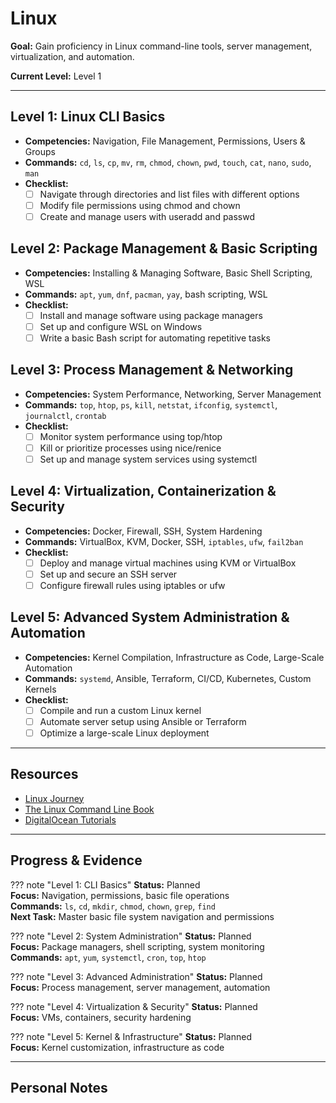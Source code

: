# Linux

**Goal:** Gain proficiency in Linux command-line tools, server management, virtualization, and automation.

**Current Level:** Level 1

---

## Level 1: Linux CLI Basics
- **Competencies:** Navigation, File Management, Permissions, Users & Groups
- **Commands:** `cd`, `ls`, `cp`, `mv`, `rm`, `chmod`, `chown`, `pwd`, `touch`, `cat`, `nano`, `sudo`, `man`
- **Checklist:**
  - [ ] Navigate through directories and list files with different options
  - [ ] Modify file permissions using chmod and chown
  - [ ] Create and manage users with useradd and passwd

## Level 2: Package Management & Basic Scripting
- **Competencies:** Installing & Managing Software, Basic Shell Scripting, WSL
- **Commands:** `apt`, `yum`, `dnf`, `pacman`, `yay`, bash scripting, WSL
- **Checklist:**
  - [ ] Install and manage software using package managers
  - [ ] Set up and configure WSL on Windows
  - [ ] Write a basic Bash script for automating repetitive tasks

## Level 3: Process Management & Networking
- **Competencies:** System Performance, Networking, Server Management
- **Commands:** `top`, `htop`, `ps`, `kill`, `netstat`, `ifconfig`, `systemctl`, `journalctl`, `crontab`
- **Checklist:**
  - [ ] Monitor system performance using top/htop
  - [ ] Kill or prioritize processes using nice/renice
  - [ ] Set up and manage system services using systemctl

## Level 4: Virtualization, Containerization & Security
- **Competencies:** Docker, Firewall, SSH, System Hardening
- **Commands:** VirtualBox, KVM, Docker, SSH, `iptables`, `ufw`, `fail2ban`
- **Checklist:**
  - [ ] Deploy and manage virtual machines using KVM or VirtualBox
  - [ ] Set up and secure an SSH server
  - [ ] Configure firewall rules using iptables or ufw

## Level 5: Advanced System Administration & Automation
- **Competencies:** Kernel Compilation, Infrastructure as Code, Large-Scale Automation
- **Commands:** `systemd`, Ansible, Terraform, CI/CD, Kubernetes, Custom Kernels
- **Checklist:**
  - [ ] Compile and run a custom Linux kernel
  - [ ] Automate server setup using Ansible or Terraform
  - [ ] Optimize a large-scale Linux deployment

---

## Resources
- [Linux Journey](https://linuxjourney.com/)
- [The Linux Command Line Book](https://linuxcommand.org/)
- [DigitalOcean Tutorials](https://www.digitalocean.com/community/tutorials)

---

## Progress & Evidence

??? note "Level 1: CLI Basics"
    **Status:** Planned  
    **Focus:** Navigation, permissions, basic file operations  
    **Commands:** `ls`, `cd`, `mkdir`, `chmod`, `chown`, `grep`, `find`  
    **Next Task:** Master basic file system navigation and permissions

??? note "Level 2: System Administration"
    **Status:** Planned  
    **Focus:** Package managers, shell scripting, system monitoring  
    **Commands:** `apt`, `yum`, `systemctl`, `cron`, `top`, `htop`

??? note "Level 3: Advanced Administration"
    **Status:** Planned  
    **Focus:** Process management, server management, automation

??? note "Level 4: Virtualization & Security"
    **Status:** Planned  
    **Focus:** VMs, containers, security hardening

??? note "Level 5: Kernel & Infrastructure"
    **Status:** Planned  
    **Focus:** Kernel customization, infrastructure as code

---

## Personal Notes
